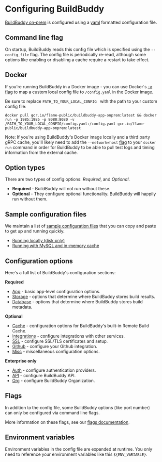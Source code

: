 <!--
{
  "name": "Configuration Overview",
  "category": "5f84be4816a46711e64ca065",
  "priority": 1000
}
-->

# Configuring BuildBuddy

[BuildBuddy on-prem](on-prem.md) is configured using a [yaml](https://en.wikipedia.org/wiki/YAML) formatted configuration file.

## Command line flag

On startup, BuildBuddy reads this config file which is specified using the `--config_file` flag. The config file is periodically re-read, although some options like enabling or disabling a cache require a restart to take effect.

## Docker

If you're running BuildBuddy in a Docker image - you can use Docker's [-v flag](https://docs.docker.com/storage/volumes/) to map a custom local config file to `/config.yaml` in the Docker image.

Be sure to replace `PATH_TO_YOUR_LOCAL_CONFIG ` with the path to your custom config file:

```
docker pull gcr.io/flame-public/buildbuddy-app-onprem:latest && docker run -p 1985:1985 -p 8080:8080 -v /PATH_TO_YOUR_LOCAL_CONFIG/config.yaml:/config.yaml gcr.io/flame-public/buildbuddy-app-onprem:latest
```

Note: If you're using BuildBuddy's Docker image locally and a third party gRPC cache, you'll likely need to add the `--network=host` [flag](https://docs.docker.com/network/host/) to your `docker run` command in order for BuildBuddy to be able to pull test logs and timing information from the external cache.

## Option types

There are two types of config options: _Required_, and _Optional_.

- **Required** - BuildBuddy will not run without these.
- **Optional** - They configure optional functionality. BuildBuddy will happily run without them.

## Sample configuration files

We maintain a list of [sample configuration files](config-samples.md) that you can copy and paste to get up and running quickly.

- [Running locally (disk only)](config-samples.md#running-locally-disk-only)
- [Running with MySQL and in-memory cache](config-samples.md#running-with-mysql-and-in-memory-cache)

## Configuration options

Here's a full list of BuildBuddy's configuration sections:

**Required**

- [App](config-app.md) - basic app-level configuration options.
- [Storage](config-storage.md) - options that determine where BuildBuddy stores build results.
- [Database](config-database.md) - options that determine where BuildBuddy stores build metadata.

**Optional**

- [Cache](config-cache.md) - configuration options for BuildBuddy's built-in Remote Build Cache.
- [Integrations](config-integrations.md) - configure integrations with other services.
- [SSL](config-ssl.md) - configure SSL/TLS certificates and setup.
- [Github](config-github.md) - configure your Github integration.
- [Misc](config-misc.md) - miscellaneous configuration options.

**Enterprise only**

- [Auth](config-auth.md) - configure authentication providers.
- [API](config-api.md) - configure BuildBuddy API.
- [Org](config-org.md) - configure BuildBuddy Organization.

## Flags

In addition to the config file, some BuildBuddy options (like port number) can only be configured via command line flags.

More information on these flags, see our [flags documentation](config-flags.md).

## Environment variables

Environment variables in the config file are expanded at runtime.
You only need to reference your environment variables like this `${ENV_VARIABLE}`.
